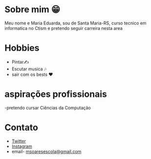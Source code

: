 # Sobre mim 😁

 Meu nome e Maria Eduarda, sou de Santa Maria-RS, curso tecnico em informatica no Ctism e pretendo seguir carreira nesta area 

# Hobbies

- Pintar✍️
- Escutar musica 🎶
- sair com os bests ♥️

# aspirações profissionais

-pretendo cursar Ciências da Computação

# Contato
 
-  [Twitter](https://twitter.com/mesff_)
-  [Instagram](https://www.instagram.com/msoaresf_/) 
-  email- msoaresescola@gmail.com



